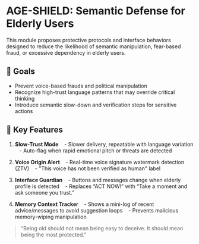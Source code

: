 # AGE-SHIELD: Semantic Defense for Elderly Users

This module proposes protective protocols and interface behaviors designed to reduce the likelihood of semantic manipulation, fear-based fraud, or excessive dependency in elderly users.

## 🎯 Goals
- Prevent voice-based frauds and political manipulation
- Recognize high-trust language patterns that may override critical thinking
- Introduce semantic slow-down and verification steps for sensitive actions

## 🧠 Key Features

1. **Slow-Trust Mode**
   - Slower delivery, repeatable with language variation
   - Auto-flag when rapid emotional pitch or threats are detected

2. **Voice Origin Alert**
   - Real-time voice signature watermark detection (ZTV)
   - "This voice has not been verified as human" label

3. **Interface Guardian**
   - Buttons and messages change when elderly profile is detected
   - Replaces “ACT NOW!” with “Take a moment and ask someone you trust.”

4. **Memory Context Tracker**
   - Shows a mini-log of recent advice/messages to avoid suggestion loops
   - Prevents malicious memory-wiping manipulation

> “Being old should not mean being easy to deceive. It should mean being the most protected.”
